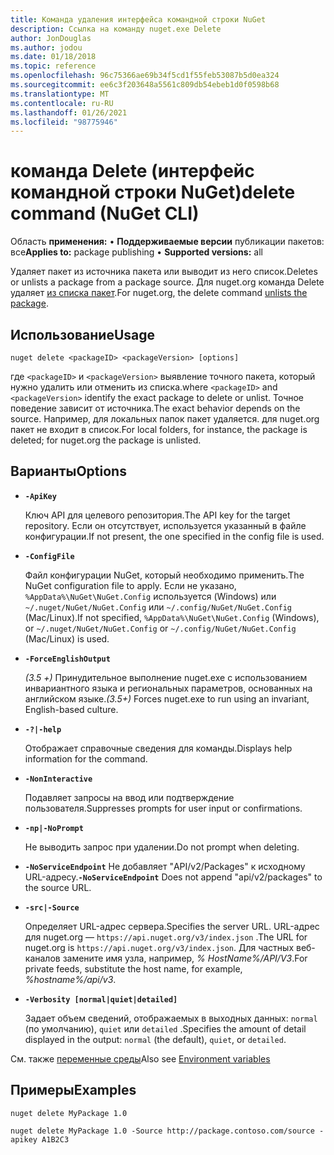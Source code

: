 ```yaml
---
title: Команда удаления интерфейса командной строки NuGet
description: Ссылка на команду nuget.exe Delete
author: JonDouglas
ms.author: jodou
ms.date: 01/18/2018
ms.topic: reference
ms.openlocfilehash: 96c75366ae69b34f5cd1f55feb53087b5d0ea324
ms.sourcegitcommit: ee6c3f203648a5561c809db54ebeb1d0f0598b68
ms.translationtype: MT
ms.contentlocale: ru-RU
ms.lasthandoff: 01/26/2021
ms.locfileid: "98775946"
---
```

# <a name="delete-command-nuget-cli"></a><span data-ttu-id="e1ac3-103">команда Delete (интерфейс командной строки NuGet)</span><span class="sxs-lookup"><span data-stu-id="e1ac3-103">delete command (NuGet CLI)</span></span>

<span data-ttu-id="e1ac3-104">Область **применения:** &bullet; **Поддерживаемые версии** публикации пакетов: все</span><span class="sxs-lookup"><span data-stu-id="e1ac3-104">**Applies to:** package publishing &bullet; **Supported versions:** all</span></span>

<span data-ttu-id="e1ac3-105">Удаляет пакет из источника пакета или выводит из него список.</span><span class="sxs-lookup"><span data-stu-id="e1ac3-105">Deletes or unlists a package from a package source.</span></span> <span data-ttu-id="e1ac3-106">Для nuget.org команда Delete удаляет [из списка пакет](../../nuget-org/policies/deleting-packages.md).</span><span class="sxs-lookup"><span data-stu-id="e1ac3-106">For nuget.org, the delete command [unlists the package](../../nuget-org/policies/deleting-packages.md).</span></span>

## <a name="usage"></a><span data-ttu-id="e1ac3-107">Использование</span><span class="sxs-lookup"><span data-stu-id="e1ac3-107">Usage</span></span>

```cli
nuget delete <packageID> <packageVersion> [options]
```

<span data-ttu-id="e1ac3-108">где `<packageID>` и `<packageVersion>` выявление точного пакета, который нужно удалить или отменить из списка.</span><span class="sxs-lookup"><span data-stu-id="e1ac3-108">where `<packageID>` and `<packageVersion>` identify the exact package to delete or unlist.</span></span> <span data-ttu-id="e1ac3-109">Точное поведение зависит от источника.</span><span class="sxs-lookup"><span data-stu-id="e1ac3-109">The exact behavior depends on the source.</span></span> <span data-ttu-id="e1ac3-110">Например, для локальных папок пакет удаляется. для nuget.org пакет не входит в список.</span><span class="sxs-lookup"><span data-stu-id="e1ac3-110">For local folders, for instance, the package is deleted; for nuget.org the package is unlisted.</span></span>

## <a name="options"></a><span data-ttu-id="e1ac3-111">Варианты</span><span class="sxs-lookup"><span data-stu-id="e1ac3-111">Options</span></span>

- **`-ApiKey`**

  <span data-ttu-id="e1ac3-112">Ключ API для целевого репозитория.</span><span class="sxs-lookup"><span data-stu-id="e1ac3-112">The API key for the target repository.</span></span> <span data-ttu-id="e1ac3-113">Если он отсутствует, используется указанный в файле конфигурации.</span><span class="sxs-lookup"><span data-stu-id="e1ac3-113">If not present, the one specified in the config file is used.</span></span>

- **`-ConfigFile`**

  <span data-ttu-id="e1ac3-114">Файл конфигурации NuGet, который необходимо применить.</span><span class="sxs-lookup"><span data-stu-id="e1ac3-114">The NuGet configuration file to apply.</span></span> <span data-ttu-id="e1ac3-115">Если не указано, `%AppData%\NuGet\NuGet.Config` используется (Windows) или `~/.nuget/NuGet/NuGet.Config` или `~/.config/NuGet/NuGet.Config` (Mac/Linux).</span><span class="sxs-lookup"><span data-stu-id="e1ac3-115">If not specified, `%AppData%\NuGet\NuGet.Config` (Windows), or `~/.nuget/NuGet/NuGet.Config` or `~/.config/NuGet/NuGet.Config` (Mac/Linux) is used.</span></span>

- **`-ForceEnglishOutput`**

  <span data-ttu-id="e1ac3-116">*(3.5 +)* Принудительное выполнение nuget.exe с использованием инвариантного языка и региональных параметров, основанных на английском языке.</span><span class="sxs-lookup"><span data-stu-id="e1ac3-116">*(3.5+)* Forces nuget.exe to run using an invariant, English-based culture.</span></span>

- **`-?|-help`**

  <span data-ttu-id="e1ac3-117">Отображает справочные сведения для команды.</span><span class="sxs-lookup"><span data-stu-id="e1ac3-117">Displays help information for the command.</span></span>

- **`-NonInteractive`**

  <span data-ttu-id="e1ac3-118">Подавляет запросы на ввод или подтверждение пользователя.</span><span class="sxs-lookup"><span data-stu-id="e1ac3-118">Suppresses prompts for user input or confirmations.</span></span>

 - **`-np|-NoPrompt`**

   <span data-ttu-id="e1ac3-119">Не выводить запрос при удалении.</span><span class="sxs-lookup"><span data-stu-id="e1ac3-119">Do not prompt when deleting.</span></span>

 - <span data-ttu-id="e1ac3-120">**`-NoServiceEndpoint`** Не добавляет "API/v2/Packages" к исходному URL-адресу.</span><span class="sxs-lookup"><span data-stu-id="e1ac3-120">**`-NoServiceEndpoint`** Does not append "api/v2/packages" to the source URL.</span></span>

- **`-src|-Source`**

  <span data-ttu-id="e1ac3-121">Определяет URL-адрес сервера.</span><span class="sxs-lookup"><span data-stu-id="e1ac3-121">Specifies the server URL.</span></span> <span data-ttu-id="e1ac3-122">URL-адрес для nuget.org — `https://api.nuget.org/v3/index.json` .</span><span class="sxs-lookup"><span data-stu-id="e1ac3-122">The URL for nuget.org is `https://api.nuget.org/v3/index.json`.</span></span> <span data-ttu-id="e1ac3-123">Для частных веб-каналов замените имя узла, например, *% HostName%/API/V3*.</span><span class="sxs-lookup"><span data-stu-id="e1ac3-123">For private feeds, substitute the host name, for example, *%hostname%/api/v3*.</span></span>

- **`-Verbosity [normal|quiet|detailed]`**

  <span data-ttu-id="e1ac3-124">Задает объем сведений, отображаемых в выходных данных: `normal` (по умолчанию), `quiet` или `detailed` .</span><span class="sxs-lookup"><span data-stu-id="e1ac3-124">Specifies the amount of detail displayed in the output: `normal` (the default), `quiet`, or `detailed`.</span></span>

<span data-ttu-id="e1ac3-125">См. также [переменные среды](cli-ref-environment-variables.md)</span><span class="sxs-lookup"><span data-stu-id="e1ac3-125">Also see [Environment variables](cli-ref-environment-variables.md)</span></span>

## <a name="examples"></a><span data-ttu-id="e1ac3-126">Примеры</span><span class="sxs-lookup"><span data-stu-id="e1ac3-126">Examples</span></span>

```cli
nuget delete MyPackage 1.0

nuget delete MyPackage 1.0 -Source http://package.contoso.com/source -apikey A1B2C3
```
